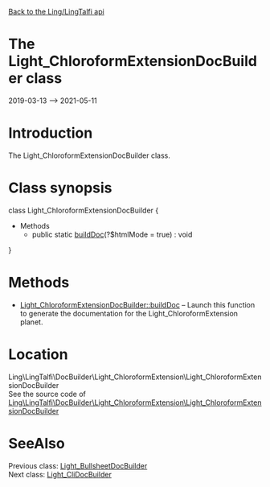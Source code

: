 [Back to the Ling/LingTalfi api](https://github.com/lingtalfi/LingTalfi/blob/master/doc/api/Ling/LingTalfi.md)



The Light_ChloroformExtensionDocBuilder class
================
2019-03-13 --> 2021-05-11






Introduction
============

The Light_ChloroformExtensionDocBuilder class.



Class synopsis
==============


class <span class="pl-k">Light_ChloroformExtensionDocBuilder</span>  {

- Methods
    - public static [buildDoc](https://github.com/lingtalfi/LingTalfi/blob/master/doc/api/Ling/LingTalfi/DocBuilder/Light_ChloroformExtension/Light_ChloroformExtensionDocBuilder/buildDoc.md)(?$htmlMode = true) : void

}






Methods
==============

- [Light_ChloroformExtensionDocBuilder::buildDoc](https://github.com/lingtalfi/LingTalfi/blob/master/doc/api/Ling/LingTalfi/DocBuilder/Light_ChloroformExtension/Light_ChloroformExtensionDocBuilder/buildDoc.md) &ndash; Launch this function to generate the documentation for the Light_ChloroformExtension planet.





Location
=============
Ling\LingTalfi\DocBuilder\Light_ChloroformExtension\Light_ChloroformExtensionDocBuilder<br>
See the source code of [Ling\LingTalfi\DocBuilder\Light_ChloroformExtension\Light_ChloroformExtensionDocBuilder](https://github.com/lingtalfi/LingTalfi/blob/master/DocBuilder/Light_ChloroformExtension/Light_ChloroformExtensionDocBuilder.php)



SeeAlso
==============
Previous class: [Light_BullsheetDocBuilder](https://github.com/lingtalfi/LingTalfi/blob/master/doc/api/Ling/LingTalfi/DocBuilder/Light_Bullsheet/Light_BullsheetDocBuilder.md)<br>Next class: [Light_CliDocBuilder](https://github.com/lingtalfi/LingTalfi/blob/master/doc/api/Ling/LingTalfi/DocBuilder/Light_Cli/Light_CliDocBuilder.md)<br>
